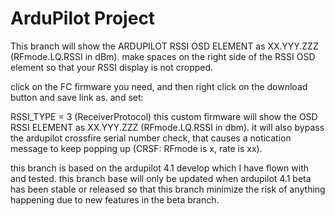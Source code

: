 # ArduPilot Project
This branch will show the ARDUPILOT RSSI OSD ELEMENT as XX.YYY.ZZZ (RFmode.LQ.RSSI in dBm).
make spaces on the right side of the RSSI OSD element so that your RSSI display is not cropped.

click on the FC firmware you need, and then right click on the download button and save link as. and set:

RSSI_TYPE = 3 (ReceiverProtocol)
this custom firmware will show the OSD RSSI ELEMENT as XX.YYY.ZZZ (RFmode.LQ.RSSI in dbm). it will also bypass the ardupilot crossfire serial number check, that causes a notication message to keep popping up (CRSF: RFmode is x, rate is xx).

this branch is based on the ardupilot 4.1 develop which I have flown with and tested. this branch base will only be updated when ardupilot 4.1 beta has been stable or released so that this branch minimize the risk of anything happening due to new features in the beta branch.
